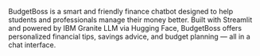 BudgetBoss is a smart and friendly finance chatbot designed to help students and professionals manage their money better. Built with Streamlit and powered by IBM Granite LLM via Hugging Face, BudgetBoss offers personalized financial tips, savings advice, and budget planning — all in a chat interface.

